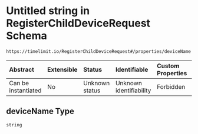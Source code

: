 # Untitled string in RegisterChildDeviceRequest Schema

```txt
https://timelimit.io/RegisterChildDeviceRequest#/properties/deviceName
```



| Abstract            | Extensible | Status         | Identifiable            | Custom Properties | Additional Properties | Access Restrictions | Defined In                                                                                               |
| :------------------ | :--------- | :------------- | :---------------------- | :---------------- | :-------------------- | :------------------ | :------------------------------------------------------------------------------------------------------- |
| Can be instantiated | No         | Unknown status | Unknown identifiability | Forbidden         | Allowed               | none                | [RegisterChildDeviceRequest.schema.json*](RegisterChildDeviceRequest.schema.json "open original schema") |

## deviceName Type

`string`
